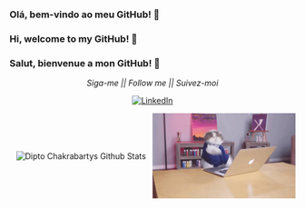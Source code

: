 ### Olá, bem-vindo ao meu GitHub! 👋
### Hi, welcome to my GitHub! 👋
### Salut, bienvenue a mon GitHub! 👋

<div align="center">
<i>Siga-me || Follow me || Suivez-moi</i><br>

<a href="https://www.linkedin.com/in/douglas-vitor-7576a3150" target="_blank"><img src="https://img.shields.io/badge/LinkedIn-%230077B5.svg?&style=flat-square&logo=linkedin&logoColor=white" alt="LinkedIn"></a>
</div>

<div width="auto" height="300px" style="display:grid; grid-template: 1fr / 1fr 1fr; align-items:center; justify-items: center;">
<div>
  
![Dipto Chakrabartys Github Stats](https://github-readme-stats.vercel.app/api?username=douglas-vitor&show_icons=true_color=FF0000&icon_color=FFD700&text_color=0000CD&bg_color=151515)
</div>

<img src="5R7f.gif" width="300px" height="150px">
</div>
<!--
**douglas-vitor/douglas-vitor** is a ✨ _special_ ✨ repository because its `README.md` (this file) appears on your GitHub profile.

Here are some ideas to get you started:

- 🔭 I’m currently working on ...
- 🌱 I’m currently learning ...
- 👯 I’m looking to collaborate on ...
- 🤔 I’m looking for help with ...
- 💬 Ask me about ...
- 📫 How to reach me: ...
- 😄 Pronouns: ...
- ⚡ Fun fact: ...
-->
